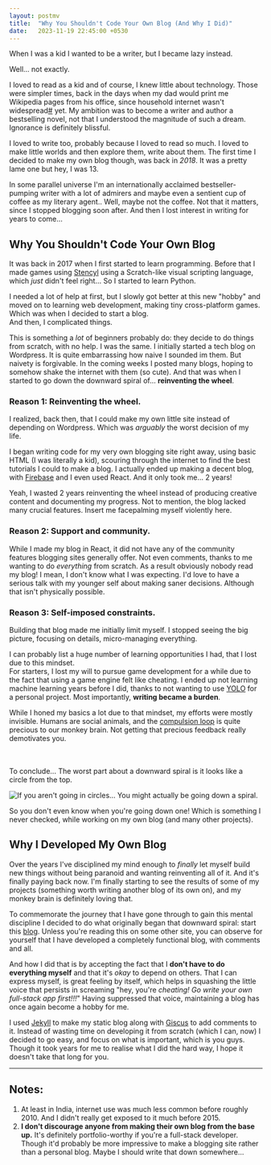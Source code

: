 ```yaml
---
layout: postmv
title:  "Why You Shouldn't Code Your Own Blog (And Why I Did)"
date:   2023-11-19 22:45:00 +0530
---
```

When I was a kid I wanted to be a writer, but I became lazy instead.

Well... not exactly.

I loved to read as a kid and of course, I knew little about technology. Those were simpler times, back in the days when my dad would print me Wikipedia pages from his office, since household internet wasn't widespread[\#](#citation1) yet. My ambition was to become a writer and author a bestselling novel, not that I understood the magnitude of such a dream. Ignorance is definitely blissful.

I loved to write too, probably because I loved to read so much. I loved to make little worlds and then explore them, write about them. The first time I decided to make my own blog though, was back in *2018*. It was a pretty lame one but hey, I was 13.

In some parallel universe I'm an internationally acclaimed bestseller-pumping writer with a lot of admirers and maybe even a sentient cup of coffee as my literary agent.. Well, maybe not the coffee. Not that it matters, since I stopped blogging soon after. And then I lost interest in writing for years to come…

## Why You Shouldn't Code Your Own Blog
It was back in 2017 when I first started to learn programming. Before that I made games using [Stencyl](https://www.stencyl.com/) using a Scratch-like visual scripting language, which *just* didn't feel right... So I started to learn Python.

I needed a lot of help at first, but I slowly got better at this new "hobby" and moved on to learning web development, making tiny cross-platform games. Which was when I decided to start a blog.  
And then, I complicated things.

This is something a *lot* of beginners probably do: they decide to do things from scratch, with no help. I was the same. I initially started a tech blog on Wordpress. It is quite embarrassing how naive I sounded im them. But naivety is forgivable. In the coming weeks I posted many blogs, hoping to somehow shake the internet with them (so cute). And that was when I started to go down the downward spiral of... **reinventing the wheel**.

### Reason 1: Reinventing the wheel.
I realized, back then, that I could make my own little site instead of depending on Wordpress. Which was *arguably* the worst decision of my life.

I began writing code for my very own blogging site right away, using basic HTML (I was literally a kid), scouring through the internet to find the best tutorials I could to make a blog. I actually ended up making a decent blog, with [Firebase](https://firebase.google.com/) and I even used React. And it only took me... 2 years!

Yeah, I wasted 2 years reinventing the wheel instead of producing creative content and documenting my progress. Not to mention, the blog lacked many crucial features. Insert me facepalming myself violently here.

### Reason 2: Support and community.
While I made my blog in React, it did not have any of the community features blogging sites generally offer. Not even comments, thanks to me wanting to do *everything* from scratch. As a result obviously nobody read my blog! I mean, I don't know what I was expecting. I'd love to have a serious talk with my younger self about making saner decisions. Although that isn't physically possible.

### Reason 3: Self-imposed constraints.
Building that blog made me initially limit myself. I stopped seeing the big picture, focusing on details, micro-managing everything.

I can probably list a huge number of learning opportunities I had, that I lost due to this mindset.  
For starters, I lost my will to pursue game development for a while due to the fact that using a game engine felt like cheating. I ended up not learning machine learning years before I did, thanks to not wanting to use [YOLO](https://github.com/ultralytics/yolov5) for a personal project. Most importantly, **writing became a burden**.

While I honed my basics a lot due to that mindset, my efforts were mostly invisible. Humans are social animals, and the [compulsion loop](https://en.wikipedia.org/wiki/Compulsion_loop) is quite precious to our monkey brain. Not getting that precious feedback really demotivates you.

<br />
<br />
To conclude... The worst part about a downward spiral is it looks like a circle from the top.

![If you aren't going in circles... You might actually be going down a spiral.](/blog/assets/images/downward-spiral.jpg)

So you don't even know when you're going down one! Which is something I never checked, while working on my own blog (and many other projects).

## Why I Developed My Own Blog
Over the years I've disciplined my mind enough to *finally* let myself build new things without being paranoid and wanting reinventing all of it. And it's finally paying back now. I'm finally starting to see the results of some of my projects (something worth writing another blog of its own on), and my monkey brain is definitely loving that.

To commemorate the journey that I have gone through to gain this mental discipline I decided to do what originally began that downward spiral: start this [blog](https://s-mv.github.io/blog). Unless you're reading this on some other site, you can observe for yourself that I have developed a completely functional blog, with comments and all.

And how I did that is by accepting the fact that I **don't have to do everything myself** and that it's *okay* to depend on others. That I can express myself, is great feeling by itself, which helps in squashing the little voice that persists in screaming "hey, you're *cheating! Go write your own full-stack app first!!!*" Having suppressed that voice, maintaining a blog has once again become a hobby for me.

I used [Jekyll](https://jekyllrb.com/) to make my static blog along with [Giscus](https://giscus.app/) to add comments to it. Instead of wasting time on developing it from scratch (which I can, now) I decided to go easy, and focus on what is important, which is you guys. Though it took years for me to realise what I did the hard way, I hope it doesn't take that long for you.


***

## Notes:
1. <span id="citation1">At least in India, internet use was much less common before roughly 2010. And I didn't really get exposed to it much before 2015.</span>
2. **I don't discourage anyone from making their own blog from the base up.** It's definitely portfolio-worthy if you're a full-stack developer. Though it'd probably be more impressive to make a blogging site rather than a personal blog. Maybe I should write that down somewhere...
